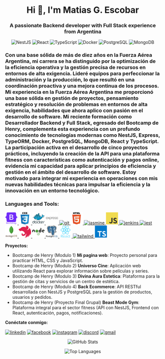 
<h1 align="center">Hi 👋, I'm Matias G. Escobar</h1>
<h3 align="center">A passionate Backend developer with Full Stack experience from Argentina</h3>

<p align="center">
  <img src="https://img.shields.io/badge/NestJS-E0234E?style=for-the-badge&logo=nestjs&logoColor=white" alt="NestJS"/>
  <img src="https://img.shields.io/badge/React-61DAFB?style=for-the-badge&logo=react&logoColor=white" alt="React"/>
  <img src="https://img.shields.io/badge/TypeScript-007ACC?style=for-the-badge&logo=typescript&logoColor=white" alt="TypeScript"/>
  <img src="https://img.shields.io/badge/Docker-2496ED?style=for-the-badge&logo=docker&logoColor=white" alt="Docker"/>
  <img src="https://img.shields.io/badge/PostgreSQL-316192?style=for-the-badge&logo=postgresql&logoColor=white" alt="PostgreSQL"/>
  <img src="https://img.shields.io/badge/MongoDB-47A248?style=for-the-badge&logo=mongodb&logoColor=white" alt="MongoDB"/>
</p>

<h3>Con una base sólida de más de diez años en la Fuerza Aérea Argentina, mi carrera se ha distinguido por la optimización de la eficiencia operativa y la gestión precisa de recursos en entornos de alta exigencia. Lideré equipos para perfeccionar la administración y la producción, lo que resultó en una coordinación proactiva y una mejora continua de los procesos. Mi experiencia en la Fuerza Aérea Argentina me proporcionó una base sólida en gestión de proyectos, pensamiento estratégico y resolución de problemas en entornos de alta exigencia, habilidades que ahora aplico con pasión en el desarrollo de software. Mi reciente formación como Desarrollador Backend y Full Stack, egresado del Bootcamp de Henry, complementa esta experiencia con un profundo conocimiento de tecnologías modernas como NestJS, Express, TypeORM, Docker, PostgreSQL, MongoDB, React y TypeScript. La participación activa en el desarrollo de cinco proyectos prácticos, incluyendo la creación de la API para una plataforma fitness con características como autenticación y pagos online, evidencia mi capacidad para aplicar principios de eficiencia y gestión en el ámbito del desarrollo de software. Estoy motivado para integrar mi experiencia en operaciones con mis nuevas habilidades técnicas para impulsar la eficiencia y la innovación en un entorno tecnológico.</h3>

<h3 align="left">Languages and Tools:</h3>
<p align="left">
  <a href="https://getbootstrap.com" target="_blank" rel="noreferrer"> <img src="https://raw.githubusercontent.com/devicons/devicon/master/icons/bootstrap/bootstrap-plain-wordmark.svg" alt="bootstrap" width="40" height="40"/> </a>
  <a href="https://www.w3schools.com/css/" target="_blank" rel="noreferrer"> <img src="https://raw.githubusercontent.com/devicons/devicon/master/icons/css3/css3-original-wordmark.svg" alt="css3" width="40" height="40"/> </a>
  <a href="https://www.docker.com/" target="_blank" rel="noreferrer"> <img src="https://raw.githubusercontent.com/devicons/devicon/master/icons/docker/docker-original-wordmark.svg" alt="docker" width="40" height="40"/> </a>
  <a href="https://expressjs.com" target="_blank" rel="noreferrer"> <img src="https://raw.githubusercontent.com/devicons/devicon/master/icons/express/express-original-wordmark.svg" alt="express" width="40" height="40"/> </a>
  <a href="https://git-scm.com/" target="_blank" rel="noreferrer"> <img src="https://www.vectorlogo.zone/logos/git-scm/git-scm-icon.svg" alt="git" width="40" height="40"/> </a>
  <a href="https://www.w3.org/html/" target="_blank" rel="noreferrer"> <img src="https://raw.githubusercontent.com/devicons/devicon/master/icons/html5/html5-original-wordmark.svg" alt="html5" width="40" height="40"/> </a>
  <a href="https://jasmine.github.io/" target="_blank" rel="noreferrer"> <img src="https://www.vectorlogo.zone/logos/jasmine/jasmine-icon.svg" alt="jasmine" width="40" height="40"/> </a>
  <a href="https://developer.mozilla.org/en-US/docs/Web/JavaScript" target="_blank" rel="noreferrer"> <img src="https://raw.githubusercontent.com/devicons/devicon/master/icons/javascript/javascript-original.svg" alt="javascript" width="40" height="40"/> </a>
  <a href="https://www.jenkins.io" target="_blank" rel="noreferrer"> <img src="https://www.vectorlogo.zone/logos/jenkins/jenkins-icon.svg" alt="jenkins" width="40" height="40"/> </a>
  <a href="https://jestjs.io" target="_blank" rel="noreferrer"> <img src="https://www.vectorlogo.zone/logos/jestjsio/jestjsio-icon.svg" alt="jest" width="40" height="40"/> </a>
  <a href="https://www.mongodb.com/" target="_blank" rel="noreferrer"> <img src="https://raw.githubusercontent.com/devicons/devicon/master/icons/mongodb/mongodb-original-wordmark.svg" alt="mongodb" width="40" height="40"/> </a>
  <a href="https://nestjs.com/" target="_blank" rel="noreferrer"> <img src="https://raw.githubusercontent.com/devicons/devicon/master/icons/nestjs/nestjs-plain.svg" alt="nestjs" width="40" height="40"/> </a>
  <a href="https://nodejs.org" target="_blank" rel="noreferrer"> <img src="https://raw.githubusercontent.com/devicons/devicon/master/icons/nodejs/nodejs-original-wordmark.svg" alt="nodejs" width="40" height="40"/> </a>
  <a href="https://www.postgresql.org" target="_blank" rel="noreferrer"> <img src="https://raw.githubusercontent.com/devicons/devicon/master/icons/postgresql/postgresql-original-wordmark.svg" alt="postgresql" width="40" height="40"/> </a>
  <a href="https://reactjs.org/" target="_blank" rel="noreferrer"> <img src="https://raw.githubusercontent.com/devicons/devicon/master/icons/react/react-original-wordmark.svg" alt="react" width="40" height="40"/> </a>
  <a href="https://tailwindcss.com/" target="_blank" rel="noreferrer"> <img src="https://www.vectorlogo.zone/logos/tailwindcss/tailwindcss-icon.svg" alt="tailwind" width="40" height="40"/> </a>
  <a href="https://www.typescriptlang.org/" target="_blank" rel="noreferrer"> <img src="https://raw.githubusercontent.com/devicons/devicon/master/icons/typescript/typescript-original.svg" alt="typescript" width="40" height="40"/> </a>
</p>

**Proyectos:**

- Bootcamp de Henry (Modulo 1) **Mi pagina web**: Proyecto personal para practicar HTML, CSS y JavaScript.
- Bootcamp de Henry (Modulo 2) **Universo Cine**: Aplicación web utilizando React para explorar información sobre películas y series.
- Bootcamp de Henry (Modulo 3) **Divina Aura Estetica**: Plataforma para la gestión de citas y servicios de un centro de estética.
- Bootcamp de Henry (Modulo 4) **Back Ecommerce**: API RESTful desarrollada con NestJS y PostgreSQL para la gestión de productos, usuarios y pedidos.
- Bootcamp de Henry (Proyecto Final Grupal) **Beast Mode Gym**: Plataforma integral para el sector fitness (API con NestJS, Frontend con React, autenticación, pagos, notificaciones).

**Conéctate conmigo:**

<p align="left">
  <a href="https://www.linkedin.com/in/matiasgescobar" target="blank"><img align="center" src="https://raw.githubusercontent.com/rahuldkjain/github-profile-readme-generator/master/src/images/icons/Social/linked-in-alt.svg" alt="linkedin" height="30" width="40" /></a>
  <a href="https://fb.com/matiie" target="blank"><img align="center" src="https://raw.githubusercontent.com/rahuldkjain/github-profile-readme-generator/master/src/images/icons/Social/facebook.svg" alt="facebook" height="30" width="40" /></a>
  <a href="https://instagram.com/matii91" target="blank"><img align="center" src="https://raw.githubusercontent.com/rahuldkjain/github-profile-readme-generator/master/src/images/icons/Social/instagram.svg" alt="instagram" height="30" width="40" /></a>
  <a href="https://discord.gg/matii2184" target="blank"><img align="center" src="https://raw.githubusercontent.com/rahuldkjain/github-profile-readme-generator/master/src/images/icons/Social/discord.svg" alt="discord" height="30" width="40" /></a>
  <a href="mailto:matiie9135@gmail.com"><img align="center" src="[https://1000marcas.net/logo-gmail/](https://1000marcas.net/wp-content/uploads/2019/11/logo-Gmail-1.png)" alt="gmail" height="30" width="40" /></a>
</p>

<p align="center"><img src="https://github-readme-stats.vercel.app/api?username=matiasgescobar&show_icons=true&locale=en" alt="GitHub Stats" /></p>
<p align="center"><img src="https://github-readme-stats.vercel.app/api/top-langs/?username=matiasgescobar&layout=compact&langs_count=8&theme=dracula" alt="Top Languages" /></p>
